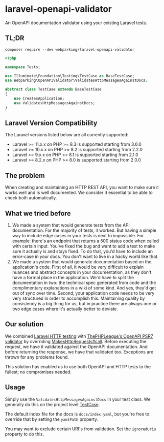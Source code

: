 # laravel-openapi-validator
An OpenAPI documentation validator using your existing Laravel tests.

## TL;DR
`composer require --dev webparking/laravel-openapi-validator`

```php
<?php

namespace Tests;

use Illuminate\Foundation\Testing\TestCase as BaseTestCase;
use Webparking\OpenAPIValidator\ValidatesHttpMessagesAgainstDocs;

abstract class TestCase extends BaseTestCase
{
    use CreatesApplication;
    use ValidatesHttpMessagesAgainstDocs;
}
```

## Laravel Version Compatibility
The Laravel versions listed below are all currently supported:

- Laravel >= 11.x.x on PHP >= 8.3 is supported starting from 3.0.0
- Laravel >= 10.x.x on PHP >= 8.2 is supported starting from 2.2.0
- Laravel >= 9.x.x on PHP >= 8.1 is supported starting from 2.1.0
- Laravel >= 8.2.x on PHP >= 8.0 is supported starting from 2.0.0

## The problem
When creating and maintaining an HTTP REST API, you want to make sure it works well and is well documented. We consider it essential to be able to check both automatically.

## What we tried before
1.  We made a system that would generate tests from the API documentation.
    For the majority of tests, it worked. But having a simple way to include edge cases in your tests is next to impossible. For example: there's an endpoint that returns a 500 status code when called with certain input. You've fixed the bug and want to add a test to make sure it actually is and stays fixed. To do that, you'd have to include an error-case in your docs. You don't want to live in a hacky world like that.
1.  We made a system that would generate documentation based on the application's code.
    First of all, it would be very difficult to explain nuances and abstract concepts in your documentation, as they don't have a formal place in the application. We'd have to split the documentation in two: the technical spec generated from code and the complimentary explanations in a wiki of some kind. And yes, they'd get out of sync over time.
    Second, your application code needs to be very very structured in order to accomplish this. Maintaining quality by consistency is a big thing for us, but in practice there are always one or two edge cases where it's actually better to deviate.

## Our solution
We combined [Laravel HTTP testing](https://laravel.com/docs/master/http-tests) with [ThePHPLeague's OpenAPI PSR7 validator](https://github.com/thephpleague/openapi-psr7-validator) by overriding [MakesHttpRequests#call](https://github.com/laravel/framework/blob/master/src/Illuminate/Foundation/Testing/Concerns/MakesHttpRequests.php). Before executing the request, we have it validated against the OpenAPI documentation. And before returning the response, we have that validated too. Exceptions are thrown for any problems found.

This solution has enabled us to use both OpenAPI and HTTP tests to the fullest; no compromises needed.

## Usage
Simply use the `ValidatesHttpMessagesAgainstDocs` in your test class. We generally do this on the project level [TestCase](https://github.com/laravel/laravel/blob/master/tests/TestCase.php).

The default index file for the docs is `docs/index.yaml`, but you're free to override that by setting the `yamlPath` property.

You may want to exclude certain URI's from validation. Set the `ignoredUris` property to do this.
